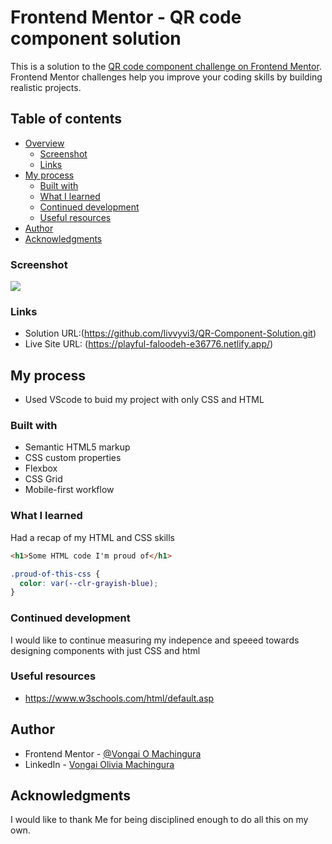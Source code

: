 # Frontend Mentor - QR code component solution

This is a solution to the [QR code component challenge on Frontend Mentor](https://www.frontendmentor.io/challenges/qr-code-component-iux_sIO_H). Frontend Mentor challenges help you improve your coding skills by building realistic projects. 

## Table of contents

- [Overview](#overview)
  - [Screenshot](#screenshot)
  - [Links](#links)
- [My process](#my-process)
  - [Built with](#built-with)
  - [What I learned](#what-i-learned)
  - [Continued development](#continued-development)
  - [Useful resources](#useful-resources)
- [Author](#author)
- [Acknowledgments](#acknowledgments)

### Screenshot

![](./screenshot.jpg)



### Links

- Solution URL:(https://github.com/livvyvi3/QR-Component-Solution.git)
- Live Site URL: (https://playful-faloodeh-e36776.netlify.app/)

## My process
- Used VScode to buid my project with only CSS and HTML

### Built with

- Semantic HTML5 markup
- CSS custom properties
- Flexbox
- CSS Grid
- Mobile-first workflow


### What I learned

Had a recap of my HTML and CSS skills 

```html
<h1>Some HTML code I'm proud of</h1>
```
```css
.proud-of-this-css {
  color: var(--clr-grayish-blue);
}
```


### Continued development

I would like to continue measuring my indepence and speeed towards designing components with just CSS and html


### Useful resources

- https://www.w3schools.com/html/default.asp


## Author

- Frontend Mentor - [@Vongai O Machingura](https://www.frontendmentor.io/profile/livvyvi3)
- LinkedIn - [Vongai Olivia Machingura](https://www.twitter.com/yourusername)



## Acknowledgments

I would like to thank Me for being disciplined enough to do all this on my own.

